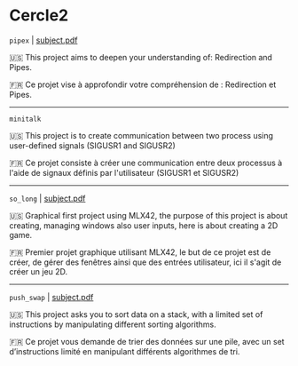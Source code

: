 # Cercle2

`pipex` |   [subject.pdf](https://cdn.intra.42.fr/pdf/pdf/66940/en.subject.pdf)

:us: This project aims to deepen your understanding of: Redirection and Pipes.

:fr: Ce projet vise à approfondir votre compréhension de : Redirection et Pipes.

- - -

`minitalk`

:us: This project is to create communication between two process using user-defined signals (SIGUSR1 and SIGUSR2)

:fr: Ce projet consiste à créer une communication entre deux processus à l'aide de signaux définis par l'utilisateur (SIGUSR1 et SIGUSR2)

- - -

`so_long`   |   [subject.pdf](https://cdn.intra.42.fr/pdf/pdf/66925/en.subject.pdf)

:us: Graphical first project using MLX42, the purpose of this project is about creating, managing windows also user inputs, here is about creating a 2D game.

:fr: Premier projet graphique utilisant MLX42, le but de ce projet est de créer, de gérer des fenêtres ainsi que des entrées utilisateur, ici il s'agit de créer un jeu 2D.

- - -

`push_swap` |   [subject.pdf](https://cdn.intra.42.fr/pdf/pdf/66936/en.subject.pdf)

:us: This project asks you to sort data on a stack, with a limited set of instructions by manipulating different sorting algorithms.

:fr: Ce projet vous demande de trier des données sur une pile, avec un set d’instructions limité en manipulant différents algorithmes de tri.
